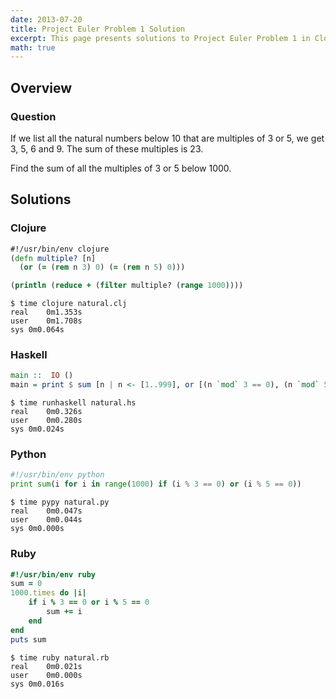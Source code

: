 ```yaml
---
date: 2013-07-20
title: Project Euler Problem 1 Solution
excerpt: This page presents solutions to Project Euler Problem 1 in Clojure, Haskell, Python and Ruby.
math: true
---
```



## Overview


### Question

If we list all the natural numbers below 10 that are multiples of 3 or 5, we 
get 3, 5, 6 and 9. The sum of these multiples is 23.

Find the sum of all the multiples of 3 or 5 below 1000.






## Solutions

### Clojure

```clojure
#!/usr/bin/env clojure
(defn multiple? [n]
  (or (= (rem n 3) 0) (= (rem n 5) 0)))

(println (reduce + (filter multiple? (range 1000))))
```


```
$ time clojure natural.clj
real	0m1.353s
user	0m1.708s
sys	0m0.064s
```



### Haskell

```haskell
main ::  IO ()
main = print $ sum [n | n <- [1..999], or [(n `mod` 3 == 0), (n `mod` 5 == 0)]]
```


```
$ time runhaskell natural.hs
real	0m0.326s
user	0m0.280s
sys	0m0.024s
```



### Python

```python
#!/usr/bin/env python
print sum(i for i in range(1000) if (i % 3 == 0) or (i % 5 == 0))
```


```
$ time pypy natural.py
real	0m0.047s
user	0m0.044s
sys	0m0.000s
```



### Ruby

```ruby
#!/usr/bin/env ruby
sum = 0
1000.times do |i|
	if i % 3 == 0 or i % 5 == 0
		sum += i
	end
end
puts sum
```


```
$ time ruby natural.rb
real	0m0.021s
user	0m0.000s
sys	0m0.016s
```


